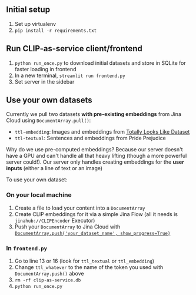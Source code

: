 ## Initial setup

1. Set up virtualenv
2. `pip install -r requirements.txt`

## Run CLIP-as-service client/frontend

1. `python run_once.py` to download initial datasets and store in SQLite for faster loading in frontend
2. In a new terminal, `streamlit run frontend.py`
3. Set server in the sidebar

## Use your own datasets

Currently we pull two datasets **with pre-existing embeddings** from Jina Cloud using `DocumentArray.pull()`:

- `ttl-embedding`: Images and embeddings from [Totally Looks Like Dataset](https://sites.google.com/view/totally-looks-like-dataset)
- `ttl-textual`: Sentences and embeddings from Pride Prejudice

Why do we use pre-computed embeddings? Because our server doesn't have a GPU and can't handle all that heavy lifting (though a more powerful server could!). Our server only handles creating embeddings for the **user inputs** (either a line of text or an image)

To use your own dataset:

### On your local machine

1. Create a file to load your content into a `DocumentArray`
2. Create CLIP embeddings for it via a simple Jina Flow (all it needs is `jinahub://CLIPEncoder` Executor)
3. Push your `DocumentArray` to Jina Cloud with [`DocumentArray.push('your_dataset_name', show_progress=True)`](https://docarray.jina.ai/fundamentals/documentarray/serialization/?highlight=push%20pull#from-to-cloud)
### In `frontend.py`

1. Go to line 13 or 16 (look for `ttl_textual` or `ttl_embedding`)
2. Change `ttl_whatever` to the name of the token you used with `DocumentArray.push()` above
3. `rm -rf clip-as-service.db`
4. `python run_once.py`
